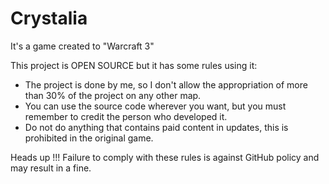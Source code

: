 # Crystalia
It's a game created to "Warcraft 3"

This project is OPEN SOURCE but it has some rules using it:
- The project is done by me, so I don't allow the appropriation of more than 30% of the project on any other map.
- You can use the source code wherever you want, but you must remember to credit the person who developed it.
- Do not do anything that contains paid content in updates, this is prohibited in the original game.

Heads up !!! Failure to comply with these rules is against GitHub policy and may result in a fine. 
